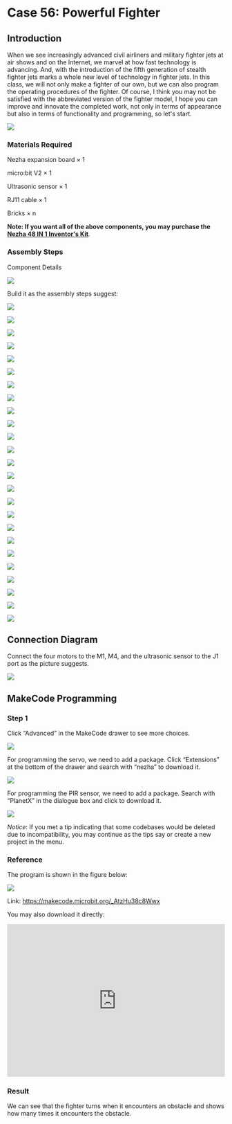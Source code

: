 # Case 56: Powerful Fighter

## Introduction

When we see increasingly advanced civil airliners and military fighter jets at air shows and on the Internet, we marvel at how fast technology is advancing. And, with the introduction of the fifth generation of stealth fighter jets marks a whole new level of technology in fighter jets. In this class, we will not only make a fighter of our own, but we can also program the operating procedures of the fighter. Of course, I think you may not be satisfied with the abbreviated version of the fighter model, I hope you can improve and innovate the completed work, not only in terms of appearance but also in terms of functionality and programming, so let's start.

![](./images/56_1.jpg)

### Materials Required

Nezha expansion board × 1

micro:bit V2 × 1

Ultrasonic sensor × 1

RJ11 cable × 1

Bricks × n

**Note: If you want all of the above components, you may purchase the [Nezha 48 IN 1 Inventor's Kit](https://www.elecfreaks.com/nezha-inventor-s-kit-for-micro-bit-without-micro-bit-board.html)**.



### Assembly Steps

Component Details

![](./images/56_2.jpg)

Build it as the assembly steps suggest:

![](./images/56_3.jpg)

![](./images/56_4.jpg)

![](./images/56_5.jpg)

![](./images/56_6.jpg)

![](./images/56_7.jpg)

![](./images/56_8.jpg)

![](./images/56_9.jpg)

![](./images/56_10.jpg)

![](./images/56_11.jpg)

![](./images/56_12.jpg)

![](./images/56_13.jpg)

![](./images/56_14.jpg)

![](./images/56_15.jpg)

![](./images/56_16.jpg)

![](./images/56_17.jpg)

![](./images/56_18.jpg)

![](./images/56_19.jpg)

![](./images/56_20.jpg)

![](./images/56_21.jpg)

![](./images/56_22.jpg)

![](./images/56_23.jpg)

![](./images/56_24.jpg)

![](./images/56_25.jpg)

![](./images/56_26.jpg)

![](./images/56_27.jpg)

## Connection Diagram

Connect the four motors to the M1, M4, and the ultrasonic sensor to the J1 port as the picture suggests.

![](./images/56_28.jpg)


##  MakeCode Programming

### Step 1

Click “Advanced” in the MakeCode drawer to see more choices.



![](./images/49_10.png)



For programming the servo, we need to add a package. Click “Extensions” at the bottom of the drawer and search with “nezha” to download it.



![](./images/49_11.png)



For programming the PIR sensor, we need to add a package. Search with “PlanetX” in the dialogue box and click to download it.

![](./images/49_12.png)



*Notice*: If you met a tip indicating that some codebases would be deleted due to incompatibility, you may continue as the tips say or create a new project in the menu.

### Reference

The program is shown in the figure below:

![](./images/56_29.jpg)

Link: https://makecode.microbit.org/_AtzHu38c8Wwx

You may also download it directly:

<div style="position:relative;height:0;padding-bottom:70%;overflow:hidden;"><iframe style="position:absolute;top:0;left:0;width:100%;height:100%;" src="https://makecode.microbit.org/#pub:_AtzHu38c8Wwx" frameborder="0" sandbox="allow-popups allow-forms allow-scripts allow-same-origin"></iframe></div>

### Result

We can see that the fighter turns when it encounters an obstacle and shows how many times it encounters the obstacle.
